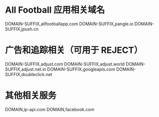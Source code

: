 # All Football 应用相关域名
DOMAIN-SUFFIX,allfootballapp.com
DOMAIN-SUFFIX,pangle.io
DOMAIN-SUFFIX,jpush.cn

# 广告和追踪相关（可用于 REJECT）
DOMAIN-SUFFIX,adjust.com
DOMAIN-SUFFIX,adjust.world
DOMAIN-SUFFIX,adjust.net.in
DOMAIN-SUFFIX,googleapis.com
DOMAIN-SUFFIX,doubleclick.net

# 其他相关服务
DOMAIN,ip-api.com
DOMAIN,facebook.com
